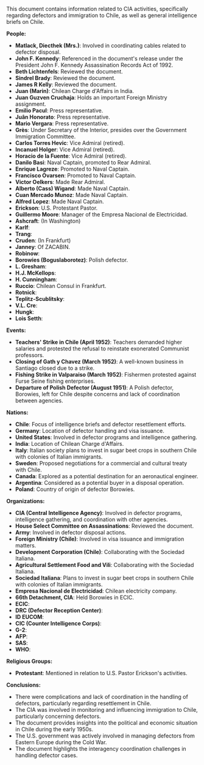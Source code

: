 This document contains information related to CIA activities, specifically regarding defectors and immigration to Chile, as well as general intelligence briefs on Chile.

**People:**

*   **Matlack, Diecthek (Mrs.)**: Involved in coordinating cables related to defector disposal.
*   **John F. Kennedy**: Referenced in the document's release under the President John F. Kennedy Assassination Records Act of 1992.
*   **Beth Lichtenfels**: Reviewed the document.
*   **Sindrel Brady**: Reviewed the document.
*   **James R Kelly**: Reviewed the document.
*   **Juan (Marin)**: Chilean Charge d'Affairs in India.
*   **Juan Guzven Cruchaja**: Holds an important Foreign Ministry assignment.
*   **Emilio Pacul**: Press representative.
*   **Juân Honorato**: Press representative.
*   **Mario Vergara**: Press representative.
*   **Grès**: Under Secretary of the Interior, presides over the Government Immigration Committee.
*   **Carlos Torres Hevic**: Vice Admiral (retired).
*   **Incanuel Holger**: Vice Admiral (retired).
*   **Horacio de la Fuente**: Vice Admiral (retired).
*   **Danilo Basi**: Naval Captain, promoted to Rear Admiral.
*   **Enrique Lagreze**: Promoted to Naval Captain.
*   **Francisco Ovarsen**: Promoted to Naval Captain.
*   **Victor Oelkers**: Made Rear Admiral.
*   **Alberto (Cass) Wigand**: Made Naval Captain.
*   **Cuan Mercado Munoz**: Made Naval Captain.
*   **Alfred Lopez**: Made Naval Captain.
*   **Erickson**: U.S. Protestant Pastor.
*   **Guillermo Moore**: Manager of the Empresa Nacional de Electricidad.
*   **Ashcraft**: (In Washington)
*   **Karlf**:
*   **Trang**:
*   **Cruden**: (In Frankfurt)
*   **Janney**: Of ZACABIN.
*   **Robinow**:
*   **Borowies (Boguslaborotez)**: Polish defector.
*   **L. Gresham**:
*   **H.J. McKellops**:
*   **H. Cunningham**:
*   **Ruccio**: Chilean Consul in Frankfurt.
*   **Rotnick**:
*   **Teplitz-Scublitsky**:
*   **V.L. Cre**:
*   **Hungk**:
*   **Lois Setth**:

**Events:**

*   **Teachers' Strike in Chile (April 1952)**: Teachers demanded higher salaries and protested the refusal to reinstate exonerated Communist professors.
*   **Closing of Gath y Chavez (March 1952)**: A well-known business in Santiago closed due to a strike.
*   **Fishing Strike in Valparaiso (March 1952)**: Fishermen protested against Furse Seine fishing enterprises.
*   **Departure of Polish Defector (August 1951)**: A Polish defector, Borowies, left for Chile despite concerns and lack of coordination between agencies.

**Nations:**

*   **Chile**: Focus of intelligence briefs and defector resettlement efforts.
*   **Germany**: Location of defector handling and visa issuance.
*   **United States**: Involved in defector programs and intelligence gathering.
*   **India**: Location of Chilean Charge d'Affairs.
*   **Italy**: Italian society plans to invest in sugar beet crops in southern Chile with colonies of Italian immigrants.
*   **Sweden**: Proposed negotiations for a commercial and cultural treaty with Chile.
*   **Canada**: Explored as a potential destination for an aeronautical engineer.
*   **Argentina**: Considered as a potential buyer in a disposal operation.
*   **Poland**: Country of origin of defector Borowies.

**Organizations:**

*   **CIA (Central Intelligence Agency)**: Involved in defector programs, intelligence gathering, and coordination with other agencies.
*   **House Select Committee on Assassinations**: Reviewed the document.
*   **Army**: Involved in defector disposal actions.
*   **Foreign Ministry (Chile)**: Involved in visa issuance and immigration matters.
*   **Development Corporation (Chile)**: Collaborating with the Sociedad Italiana.
*   **Agricultural Settlement Food and Vili**: Collaborating with the Sociedad Italiana.
*   **Sociedad Italiana**: Plans to invest in sugar beet crops in southern Chile with colonies of Italian immigrants.
*   **Empresa Nacional de Electricidad**: Chilean electricity company.
*   **66th Detachment, CIA**: Held Borowies in ECIC.
*   **ECIC**:
*   **DRC (Defector Reception Center)**:
*   **ID EUCOM**:
*   **CIC (Counter Intelligence Corps)**:
*   **G-2**:
*   **AFP**:
*   **SAS**:
*   **WHO**:

**Religious Groups:**

*   **Protestant**: Mentioned in relation to U.S. Pastor Erickson's activities.

**Conclusions:**

*   There were complications and lack of coordination in the handling of defectors, particularly regarding resettlement in Chile.
*   The CIA was involved in monitoring and influencing immigration to Chile, particularly concerning defectors.
*   The document provides insights into the political and economic situation in Chile during the early 1950s.
*   The U.S. government was actively involved in managing defectors from Eastern Europe during the Cold War.
*   The document highlights the interagency coordination challenges in handling defector cases.
